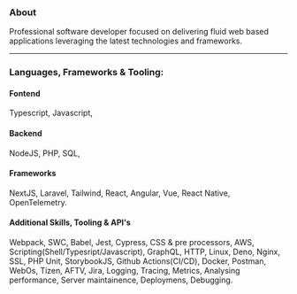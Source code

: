 ### About

Professional software developer focused on delivering fluid web based applications leveraging the latest technologies and frameworks.

___

### Languages, Frameworks & Tooling:

#### Fontend

Typescript, Javascript, 

#### Backend

NodeJS, PHP, SQL,

#### Frameworks

NextJS, Laravel, Tailwind, React, Angular, Vue, React Native, OpenTelemetry.

#### Additional Skills, Tooling & API's

Webpack, SWC, Babel, Jest, Cypress, CSS & pre processors, AWS, Scripting(Shell/Typesript/Javascript), GraphQL, HTTP, Linux, Deno, Nginx, SSL, PHP Unit, StorybookJS, Github Actions(CI/CD), Docker, Postman, WebOs, Tizen, AFTV, Jira, Logging, Tracing, Metrics, Analysing performance, Server maintainence, Deploymens, Debugging.
